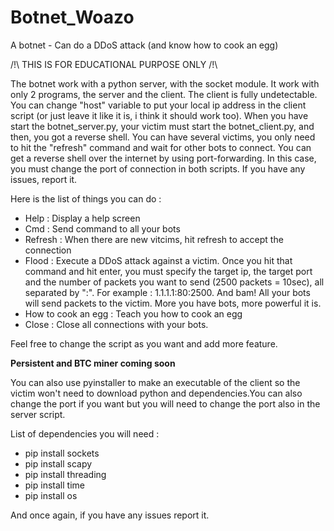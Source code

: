 # Botnet_Woazo
A botnet - Can do a DDoS attack (and know how to cook an egg)

/!\ THIS IS FOR EDUCATIONAL PURPOSE ONLY /!\ 

The botnet work with a python server, with the socket module. It work with only 2 programs, the server and the client. The client is fully undetectable. You can change "host" variable to put your local ip address in the client script (or just leave it like it is, i think it should work too). When you have start the botnet_server.py, your victim must start the botnet_client.py, and then, you got a reverse shell. You can have several victims, you only need to hit the "refresh" command and wait for other bots to connect. You can get a reverse shell over the internet by using port-forwarding. In this case, you must change the port of connection in both scripts. If you have any issues, report it.

Here is the list of things you can do :

- Help : Display a help screen
- Cmd  : Send command to all your bots
- Refresh : When there are new vitcims, hit refresh to accept the connection
- Flood : Execute a DDoS attack against a victim. Once you hit that command and hit enter, you must specify the target ip, the target port and the number of packets you want to send (2500 packets = 10sec), all separated by ":". For example : 1.1.1.1:80:2500. And bam! All your bots will send packets to the victim. More you have bots, more powerful it is.
- How to cook an egg : Teach you how to cook an egg
- Close : Close all connections with your bots.

Feel free to change the script as you want and add more feature.

**Persistent and BTC miner coming soon**

You can also use pyinstaller to make an executable of the client so the victim won't need to download python and dependencies.You can also change the port if you want but you will need to change the port also in the server script.


List of dependencies you will need :

- pip install sockets
- pip install scapy
- pip install threading
- pip install time
- pip install os


And once again, if you have any issues report it.
